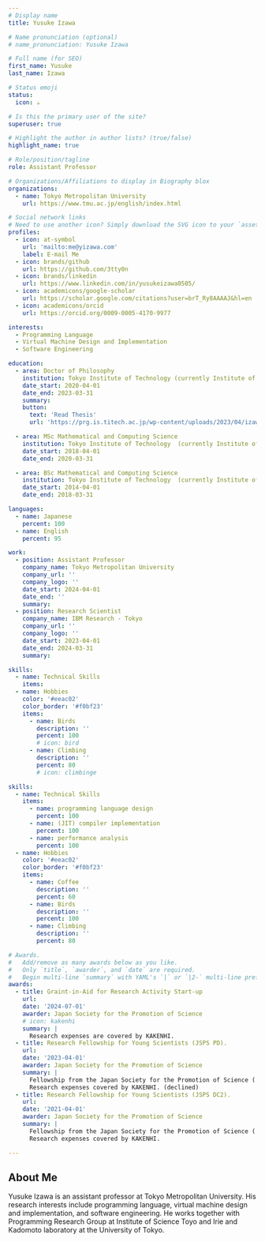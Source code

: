 ```yaml
---
# Display name
title: Yusuke Izawa

# Name pronunciation (optional)
# name_pronunciation: Yusuke Izawa

# Full name (for SEO)
first_name: Yusuke
last_name: Izawa

# Status emoji
status:
  icon: ☕️

# Is this the primary user of the site?
superuser: true

# Highlight the author in author lists? (true/false)
highlight_name: true

# Role/position/tagline
role: Assistant Professor

# Organizations/Affiliations to display in Biography blox
organizations:
  - name: Tokyo Metropolitan University
    url: https://www.tmu.ac.jp/english/index.html

# Social network links
# Need to use another icon? Simply download the SVG icon to your `assets/media/icons/` folder.
profiles:
  - icon: at-symbol
    url: 'mailto:me@yizawa.com'
    label: E-mail Me
  - icon: brands/github
    url: https://github.com/3tty0n
  - icon: brands/linkedin
    url: https://www.linkedin.com/in/yusukeizawa0505/
  - icon: academicons/google-scholar
    url: https://scholar.google.com/citations?user=brT_Ry8AAAAJ&hl=en
  - icon: academicons/orcid
    url: https://orcid.org/0009-0005-4170-9977

interests:
  - Programming Language
  - Virtual Machine Design and Implementation
  - Software Engineering

education:
  - area: Doctor of Philosophy
    institution: Tokyo Institute of Technology (currently Institute of Science Tokyo)
    date_start: 2020-04-01
    date_end: 2023-03-31
    summary:
    button:
      text: 'Read Thesis'
      url: 'https://prg.is.titech.ac.jp/wp-content/uploads/2023/04/izawa-phd-dissertation.pdf'

  - area: MSc Mathematical and Computing Science
    institution: Tokyo Institute of Technology  (currently Institute of Science Tokyo)
    date_start: 2018-04-01
    date_end: 2020-03-31

  - area: BSc Mathematical and Computing Science
    institution: Tokyo Institute of Technology  (currently Institute of Science Tokyo)
    date_start: 2014-04-01
    date_end: 2018-03-31

languages:
  - name: Japanese
    percent: 100
  - name: English
    percent: 95

work:
  - position: Assistant Professor
    company_name: Tokyo Metropolitan University
    company_url: ''
    company_logo: ''
    date_start: 2024-04-01
    date_end: ''
    summary:
  - position: Research Scientist
    company_name: IBM Research - Tokyo
    company_url: ''
    company_logo: ''
    date_start: 2023-04-01
    date_end: 2024-03-31
    summary:

skills:
  - name: Technical Skills
    items:
  - name: Hobbies
    color: '#eeac02'
    color_border: '#f0bf23'
    items:
      - name: Birds
        description: ''
        percent: 100
        # icon: bird
      - name: Climbing
        description: ''
        percent: 80
        # icon: climbinge

skills:
  - name: Technical Skills
    items:
      - name: programming language design
        percent: 100
      - name: (JIT) compiler implementation
        percent: 100
      - name: performance analysis
        percent: 100
  - name: Hobbies
    color: '#eeac02'
    color_border: '#f0bf23'
    items:
      - name: Coffee
        description: ''
        percent: 60
      - name: Birds
        description: ''
        percent: 100
      - name: Climbing
        description: ''
        percent: 80

# Awards.
#   Add/remove as many awards below as you like.
#   Only `title`, `awarder`, and `date` are required.
#   Begin multi-line `summary` with YAML's `|` or `|2-` multi-line prefix and indent 2 spaces below.
awards:
  - title: Graint-in-Aid for Research Activity Start-up
    url:
    date: '2024-07-01'
    awarder: Japan Society for the Promotion of Science
    # icon: kakenhi
    summary: |
      Research expenses are covered by KAKENHI.
  - title: Research Fellowship for Young Scientists (JSPS PD).
    url:
    date: '2023-04-01'
    awarder: Japan Society for the Promotion of Science
    summary: |
      Fellowship from the Japan Society for the Promotion of Science ( JSPS), covering living expenses.
      Research expenses covered by KAKENHI. (declined)
  - title: Research Fellowship for Young Scientists (JSPS DC2).
    url:
    date: '2021-04-01'
    awarder: Japan Society for the Promotion of Science
    summary: |
      Fellowship from the Japan Society for the Promotion of Science ( JSPS), covering living expenses.
      Research expenses covered by KAKENHI.

---
```


## About Me

Yusuke Izawa is an assistant professor at Tokyo Metropolitan University. His research interests include programming language, virtual machine design and implementation, and software engineering. He works together with Programming Research Group at Institute of Science Toyo and Irie and Kadomoto laboratory at the University of Tokyo.
